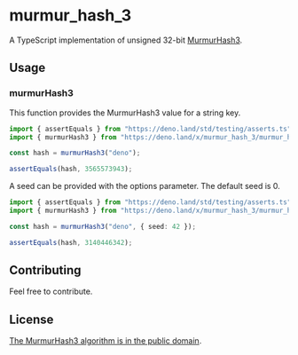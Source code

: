# murmur_hash_3

A TypeScript implementation of unsigned 32-bit
[MurmurHash3](https://en.wikipedia.org/wiki/MurmurHash#Algorithm).

## Usage

### murmurHash3

This function provides the MurmurHash3 value for a string key.

```ts
import { assertEquals } from "https://deno.land/std/testing/asserts.ts";
import { murmurHash3 } from "https://deno.land/x/murmur_hash_3/murmur_hash_3.ts";

const hash = murmurHash3("deno");

assertEquals(hash, 3565573943);
```

A seed can be provided with the options parameter. The default seed is 0.

```ts
import { assertEquals } from "https://deno.land/std/testing/asserts.ts";
import { murmurHash3 } from "https://deno.land/x/murmur_hash_3/murmur_hash_3.ts";

const hash = murmurHash3("deno", { seed: 42 });

assertEquals(hash, 3140446342);
```

## Contributing

Feel free to contribute.

## License

[The MurmurHash3 algorithm is in the public domain](https://github.com/aappleby/smhasher/blob/61a0530f28277f2e850bfc39600ce61d02b518de/src/MurmurHash3.cpp).
